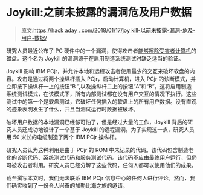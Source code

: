 # Joykill:之前未披露的漏洞危及用户数据

> 原文:[https://hack aday . com/2018/01/17/joy kill-以前未披露-漏洞-危及-用户-数据/](https://hackaday.com/2018/01/17/joykill-previously-undisclosed-vulnerability-endangers-user-data/)

研究人员最近公布了 PC 硬件中的一个漏洞，使得攻击者[能够擦除受害者计算机](https://retro.moe/2018/01/15/ibm-pcjr-zero-day-data-destroy-vulnerability/)的磁盘。这个名为 Joykill 的漏洞源于在启用制造系统测试时缺乏适当的验证。

Joykill 影响 IBM PCjr，并允许本地和远程攻击者使用最少的交互来破坏软盘的内容。攻击是通过将两个操纵杆插入 PCjr，启动计算机，进入 PCjr 的诊断模式，并立即按下操纵杆一上的按钮“B ”,以及操纵杆二上的按钮“A”和“B”。这将启用制造系统测试模式，在该模式下，所有内部测试都在没有用户交互的情况下执行。这些测试中的第一个是软盘测试，它破坏任何插入的软盘上的所有用户数据。没有直观的迹象表明发生了什么，并且当测试运行时数据被破坏。

破坏用户数据的本地漏洞已经够可怕了，但是经过大量的工作，Joykill 背后的研究人员还成功地设计了一个基于 Joykill 的远程漏洞。为了实现这一点，研究人员用 50 米长的电缆制造了两个 IBM PCjr 操纵杆。

研究人员认为这种利用是由于 PCjr 的 ROM 中未记录的代码。该代码包含制造老化的诊断代码、系统测试代码和服务测试代码。该代码不应由最终用户运行，但仍可被攻击者利用。研究人员已经分解了这些代码，任何人都可以使用他们的成果。

截至撰写本文时，我们无法联系 IBM PCjr 信息中心的任何人进行评论。然而，我们确实收到了一份令人兴奋的加勒比海之旅的邀请。